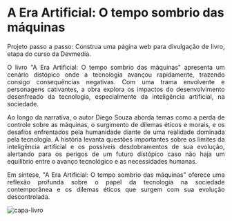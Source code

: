 # A Era Artificial: O tempo sombrio das máquinas
<div align="justify"> 
Projeto passo a passo: Construa uma página web para divulgação de livro, etapa do curso da Devmedia.

O livro "A Era Artificial: O tempo sombrio das máquinas" apresenta um cenário distópico onde a tecnologia avançou rapidamente, trazendo consigo consequências negativas. Com uma trama envolvente e personagens cativantes, a obra explora os impactos do desenvolvimento desenfreado da tecnologia, especialmente da inteligência artificial, na sociedade.

Ao longo da narrativa, o autor Diego Souza aborda temas como a perda de controle sobre as máquinas, o surgimento de dilemas éticos e morais, e os desafios enfrentados pela humanidade diante de uma realidade dominada pela tecnologia. A história levanta questões importantes sobre os limites da inteligência artificial e os possíveis desdobramentos de sua evolução, alertando para os perigos de um futuro distópico caso não haja um equilíbrio entre o avanço tecnológico e as necessidades humanas.

Em síntese, "A Era Artificial: O tempo sombrio das máquinas" oferece uma reflexão profunda sobre o papel da tecnologia na sociedade contemporânea e os dilemas éticos que surgem com sua evolução descontrolada.
</div>

![capa-livro](https://github.com/jcamposmelo/A-Era-Artificial-O-tempo-sombrio-das-m-quinas/assets/101723959/1ee2fd50-cb33-4dc6-842f-da2c1dd91fe0)
